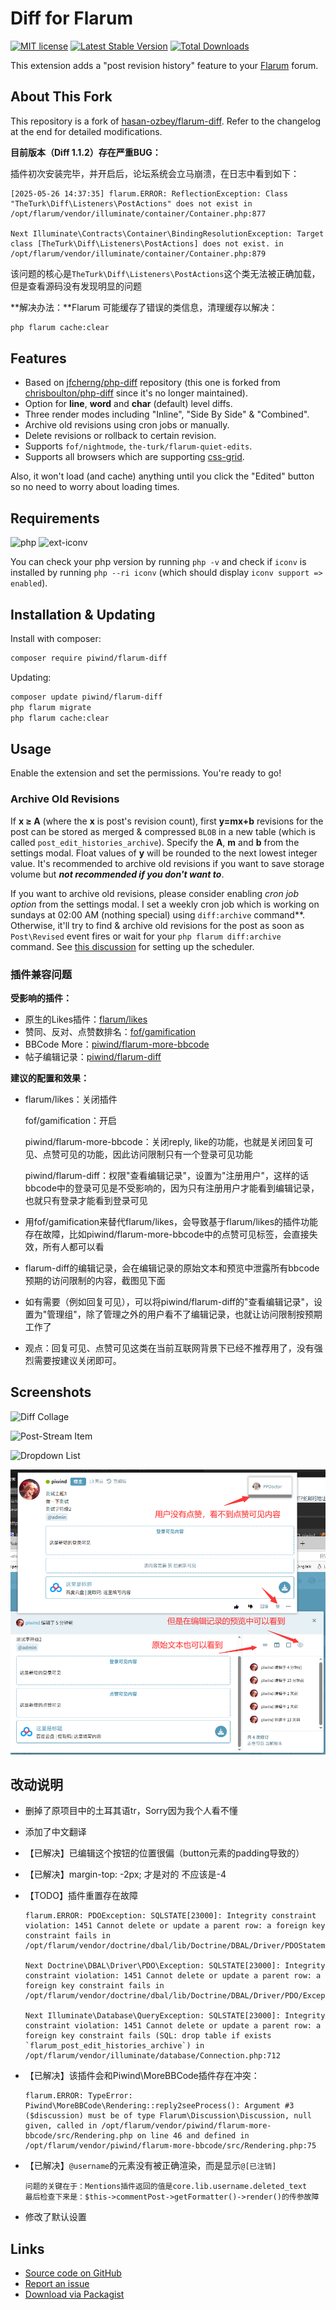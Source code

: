 # Diff for Flarum

[![MIT license](https://img.shields.io/badge/license-MIT-blue.svg)](https://github.com/piwind/flarum-diff/blob/master/LICENSE) [![Latest Stable Version](https://img.shields.io/packagist/v/piwind/flarum-diff.svg)](https://packagist.org/packages/piwind/flarum-diff) [![Total Downloads](https://img.shields.io/packagist/dt/piwind/flarum-diff.svg)](https://packagist.org/packages/piwind/flarum-diff)

This extension adds a "post revision history" feature to your [Flarum](https://github.com/flarum) forum.

## About This Fork

This repository is a fork of [hasan-ozbey/flarum-diff](https://github.com/hasan-ozbey/flarum-diff). Refer to the changelog at the end for detailed modifications.

**目前版本（Diff 1.1.2）存在严重BUG：**

插件初次安装完毕，并开启后，论坛系统会立马崩溃，在日志中看到如下：

```
[2025-05-26 14:37:35] flarum.ERROR: ReflectionException: Class "TheTurk\Diff\Listeners\PostActions" does not exist in /opt/flarum/vendor/illuminate/container/Container.php:877

Next Illuminate\Contracts\Container\BindingResolutionException: Target class [TheTurk\Diff\Listeners\PostActions] does not exist. in /opt/flarum/vendor/illuminate/container/Container.php:879
```

该问题的核心是`TheTurk\Diff\Listeners\PostActions`这个类无法被正确加载，但是查看源码没有发现明显的问题

**解决办法：**Flarum 可能缓存了错误的类信息，清理缓存以解决：

```bash
php flarum cache:clear
```

## Features

- Based on [jfcherng/php-diff](https://github.com/jfcherng/php-diff) repository (this one is forked from [chrisboulton/php-diff](https://github.com/chrisboulton/php-diff) since it's no longer maintained).
- Option for **line**, **word** and **char** (default) level diffs.
- Three render modes including "Inline", "Side By Side" & "Combined".
- Archive old revisions using cron jobs or manually.
- Delete revisions or rollback to certain revision.
- Supports `fof/nightmode`, `the-turk/flarum-quiet-edits`.
- Supports all browsers which are supporting [css-grid](https://caniuse.com/#feat=css-grid).

Also, it won't load (and cache) anything until you click the "Edited" button so no need to worry about loading times.

## Requirements

![php](https://img.shields.io/badge/php-%E2%89%A57.4.0-blue?style=flat-square) ![ext-iconv](https://img.shields.io/badge/ext-iconv-brightgreen?style=flat-square)

You can check your php version by running `php -v` and check if `iconv` is installed by running `php --ri iconv` (which should display `iconv support => enabled`).

## Installation & Updating

Install with composer:

```bash
composer require piwind/flarum-diff
```

Updating:

```bash
composer update piwind/flarum-diff
php flarum migrate
php flarum cache:clear
```

## Usage

Enable the extension and set the permissions. You're ready to go!

### Archive Old Revisions

If **x ≥ A** (where the **x** is post's revision count), first **y=mx+b** revisions for the post can be stored as merged & compressed `BLOB` in a new table (which is called `post_edit_histories_archive`). Specify the **A**, **m** and **b** from the settings modal. Float values of **y** will be rounded to the next lowest integer value. It's recommended to archive old revisions if you want to save storage volume but **_not recommended if you don't want to_**.

If you want to archive old revisions, please consider enabling _cron job option_ from the settings modal. I set a weekly cron job which is working on sundays at 02:00 AM (nothing special) using `diff:archive` command**. Otherwise, it'll try to find & archive old revisions for the post as soon as `Post\Revised` event fires or wait for your `php flarum diff:archive` command. See [this discussion](https://discuss.flarum.org/d/24118-setup-the-flarum-scheduler-using-cron) for setting up the scheduler.

### 插件兼容问题

**受影响的插件：**

- 原生的Likes插件：[flarum/likes](https://github.com/flarum/framework/tree/main/extensions/likes)
- 赞同、反对、点赞数排名：[fof/gamification](https://github.com/FriendsOfFlarum/gamification)
- BBCode More：[piwind/flarum-more-bbcode](https://github.com/piwind/flarum-more-bbcode)
- 帖子编辑记录：[piwind/flarum-diff](https://github.com/piwind/flarum-diff)

**建议的配置和效果：**

- flarum/likes：关闭插件

  fof/gamification：开启

  piwind/flarum-more-bbcode：关闭reply, like的功能，也就是关闭回复可见、点赞可见的功能，因此访问限制只有一个登录可见功能

  piwind/flarum-diff：权限"查看编辑记录"，设置为"注册用户"，这样的话bbcode中的登录可见是不受影响的，因为只有注册用户才能看到编辑记录，也就只有登录才能看到登录可见

- 用fof/gamification来替代flarum/likes，会导致基于flarum/likes的插件功能存在故障，比如piwind/flarum-more-bbcode中的点赞可见标签，会直接失效，所有人都可以看

- flarum-diff的编辑记录，会在编辑记录的原始文本和预览中泄露所有bbcode预期的访问限制的内容，截图见下面

- 如有需要（例如回复可见），可以将piwind/flarum-diff的"查看编辑记录"，设置为"管理组"，除了管理之外的用户看不了编辑记录，也就让访问限制按预期工作了

- 观点：回复可见、点赞可见这类在当前互联网背景下已经不推荐用了，没有强烈需要按建议关闭即可。

## Screenshots

![Diff Collage](https://i.ibb.co/FJywHKn/rsz-diff-collage.png)

![Post-Stream Item](https://i.ibb.co/4m21pnM/post-Stream-Item.png)

![Dropdown List](https://i.ibb.co/PTTcWCw/dropdown-List.png)

![image-20250528131350282](_MARKDOWN_ASSETS/README.assets/image-20250528131350282.png)

## 改动说明

- 删掉了原项目中的土耳其语tr，Sorry因为我个人看不懂

- 添加了中文翻译

- 【已解决】已编辑这个按钮的位置很偏（button元素的padding导致的）

- 【已解决】margin-top: -2px; 才是对的 不应该是-4

- 【TODO】插件重置存在故障

  ```
  flarum.ERROR: PDOException: SQLSTATE[23000]: Integrity constraint violation: 1451 Cannot delete or update a parent row: a foreign key constraint fails in /opt/flarum/vendor/doctrine/dbal/lib/Doctrine/DBAL/Driver/PDOStatement.php:117
  
  Next Doctrine\DBAL\Driver\PDO\Exception: SQLSTATE[23000]: Integrity constraint violation: 1451 Cannot delete or update a parent row: a foreign key constraint fails in /opt/flarum/vendor/doctrine/dbal/lib/Doctrine/DBAL/Driver/PDO/Exception.php:18
  
  Next Illuminate\Database\QueryException: SQLSTATE[23000]: Integrity constraint violation: 1451 Cannot delete or update a parent row: a foreign key constraint fails (SQL: drop table if exists `flarum_post_edit_histories_archive`) in /opt/flarum/vendor/illuminate/database/Connection.php:712
  ```

- 【已解决】该插件会和Piwind\MoreBBCode插件存在冲突：

  ```
  flarum.ERROR: TypeError: Piwind\MoreBBCode\Rendering::reply2seeProcess(): Argument #3 ($discussion) must be of type Flarum\Discussion\Discussion, null given, called in /opt/flarum/vendor/piwind/flarum-more-bbcode/src/Rendering.php on line 46 and defined in /opt/flarum/vendor/piwind/flarum-more-bbcode/src/Rendering.php:75
  ```

- 【已解决】`@username`的元素没有被正确渲染，而是显示`@[已注销]`

  ```
  问题的关键在于：Mentions插件返回的值是core.lib.username.deleted_text
  最后检查下来是：$this->commentPost->getFormatter()->render()的传参故障
  ```

- 修改了默认设置

## Links

- [Source code on GitHub](https://github.com/piwind/flarum-diff)
- [Report an issue](https://github.com/piwind/flarum-diff/issues)
- [Download via Packagist](https://packagist.org/packages/piwind/flarum-diff)


